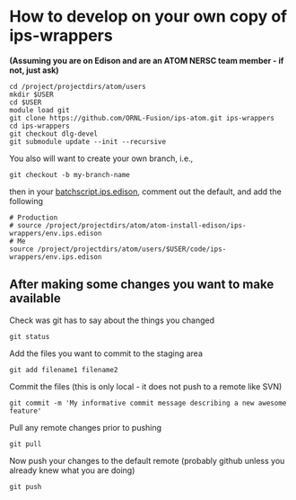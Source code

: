 # How to develop on your own copy of ips-wrappers

**(Assuming you are on Edison and are an ATOM NERSC team member - if not, just ask)**

```
cd /project/projectdirs/atom/users
mkdir $USER
cd $USER
module load git
git clone https://github.com/ORNL-Fusion/ips-atom.git ips-wrappers
cd ips-wrappers
git checkout dlg-devel
git submodule update --init --recursive
```

You also will want to create your own branch, i.e., 

```
git checkout -b my-branch-name
```

then in your [batchscript.ips.edison](https://github.com/ORNL-Fusion/ips-atom/blob/dlg-devel/template.batchscript.ips.edison), comment out the default, and add the following

```
# Production
# source /project/projectdirs/atom/atom-install-edison/ips-wrappers/env.ips.edison
# Me
source /project/projectdirs/atom/users/$USER/code/ips-wrappers/env.ips.edison
```

## After making some changes you want to make available
Check was git has to say about the things you changed
```
git status
```
Add the files you want to commit to the staging area
```
git add filename1 filename2
```
Commit the files (this is only local - it does not push to a remote like SVN)
```
git commit -m 'My informative commit message describing a new awesome feature'
```
Pull any remote changes prior to pushing
```
git pull
```
Now push your changes to the default remote (probably github unless you already knew what you are doing)
```
git push
```


